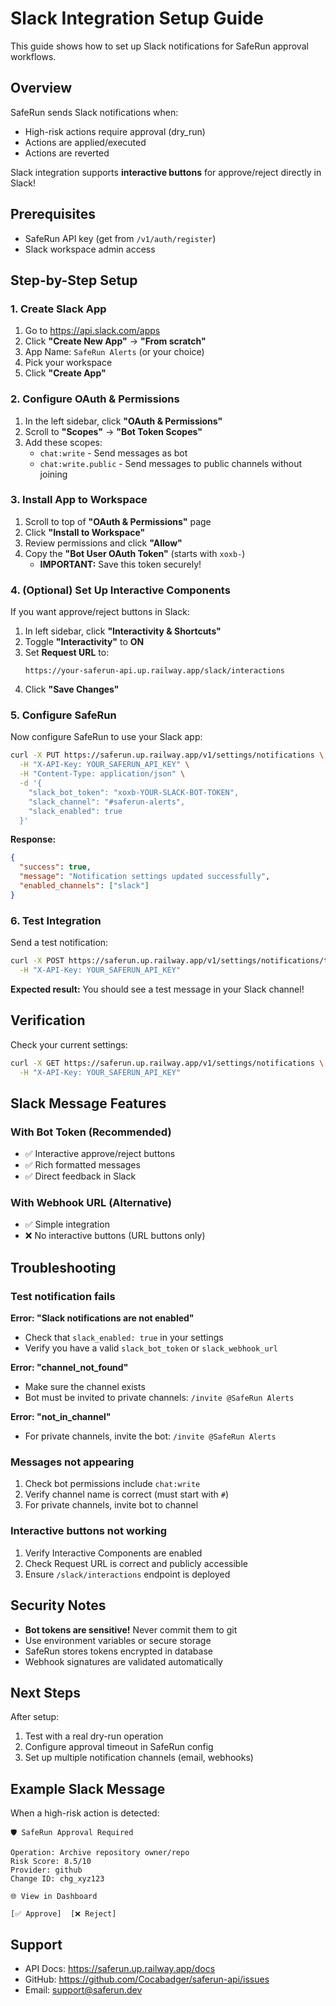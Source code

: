 # Slack Integration Setup Guide

This guide shows how to set up Slack notifications for SafeRun approval workflows.

## Overview

SafeRun sends Slack notifications when:
- High-risk actions require approval (dry_run)
- Actions are applied/executed
- Actions are reverted

Slack integration supports **interactive buttons** for approve/reject directly in Slack!

## Prerequisites

- SafeRun API key (get from `/v1/auth/register`)
- Slack workspace admin access

## Step-by-Step Setup

### 1. Create Slack App

1. Go to https://api.slack.com/apps
2. Click **"Create New App"** → **"From scratch"**
3. App Name: `SafeRun Alerts` (or your choice)
4. Pick your workspace
5. Click **"Create App"**

### 2. Configure OAuth & Permissions

1. In the left sidebar, click **"OAuth & Permissions"**
2. Scroll to **"Scopes"** → **"Bot Token Scopes"**
3. Add these scopes:
   - `chat:write` - Send messages as bot
   - `chat:write.public` - Send messages to public channels without joining

### 3. Install App to Workspace

1. Scroll to top of **"OAuth & Permissions"** page
2. Click **"Install to Workspace"**
3. Review permissions and click **"Allow"**
4. Copy the **"Bot User OAuth Token"** (starts with `xoxb-`)
   - **IMPORTANT:** Save this token securely!

### 4. (Optional) Set Up Interactive Components

If you want approve/reject buttons in Slack:

1. In left sidebar, click **"Interactivity & Shortcuts"**
2. Toggle **"Interactivity"** to **ON**
3. Set **Request URL** to:
   ```
   https://your-saferun-api.up.railway.app/slack/interactions
   ```
4. Click **"Save Changes"**

### 5. Configure SafeRun

Now configure SafeRun to use your Slack app:

```bash
curl -X PUT https://saferun.up.railway.app/v1/settings/notifications \
  -H "X-API-Key: YOUR_SAFERUN_API_KEY" \
  -H "Content-Type: application/json" \
  -d '{
    "slack_bot_token": "xoxb-YOUR-SLACK-BOT-TOKEN",
    "slack_channel": "#saferun-alerts",
    "slack_enabled": true
  }'
```

**Response:**
```json
{
  "success": true,
  "message": "Notification settings updated successfully",
  "enabled_channels": ["slack"]
}
```

### 6. Test Integration

Send a test notification:

```bash
curl -X POST https://saferun.up.railway.app/v1/settings/notifications/test/slack \
  -H "X-API-Key: YOUR_SAFERUN_API_KEY"
```

**Expected result:** You should see a test message in your Slack channel!

## Verification

Check your current settings:

```bash
curl -X GET https://saferun.up.railway.app/v1/settings/notifications \
  -H "X-API-Key: YOUR_SAFERUN_API_KEY"
```

## Slack Message Features

### With Bot Token (Recommended)
- ✅ Interactive approve/reject buttons
- ✅ Rich formatted messages
- ✅ Direct feedback in Slack

### With Webhook URL (Alternative)
- ✅ Simple integration
- ❌ No interactive buttons (URL buttons only)

## Troubleshooting

### Test notification fails

**Error: "Slack notifications are not enabled"**
- Check that `slack_enabled: true` in your settings
- Verify you have a valid `slack_bot_token` or `slack_webhook_url`

**Error: "channel_not_found"**
- Make sure the channel exists
- Bot must be invited to private channels: `/invite @SafeRun Alerts`

**Error: "not_in_channel"**
- For private channels, invite the bot: `/invite @SafeRun Alerts`

### Messages not appearing

1. Check bot permissions include `chat:write`
2. Verify channel name is correct (must start with `#`)
3. For private channels, invite bot to channel

### Interactive buttons not working

1. Verify Interactive Components are enabled
2. Check Request URL is correct and publicly accessible
3. Ensure `/slack/interactions` endpoint is deployed

## Security Notes

- **Bot tokens are sensitive!** Never commit them to git
- Use environment variables or secure storage
- SafeRun stores tokens encrypted in database
- Webhook signatures are validated automatically

## Next Steps

After setup:
1. Test with a real dry-run operation
2. Configure approval timeout in SafeRun config
3. Set up multiple notification channels (email, webhooks)

## Example Slack Message

When a high-risk action is detected:

```
🛡️ SafeRun Approval Required

Operation: Archive repository owner/repo
Risk Score: 8.5/10
Provider: github
Change ID: chg_xyz123

🌐 View in Dashboard

[✅ Approve]  [❌ Reject]
```

## Support

- API Docs: https://saferun.up.railway.app/docs
- GitHub: https://github.com/Cocabadger/saferun-api/issues
- Email: support@saferun.dev
